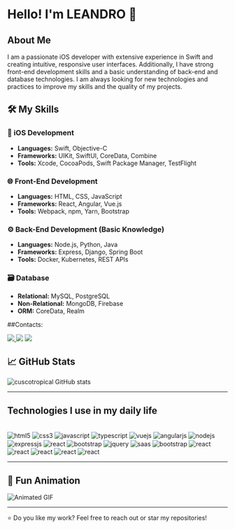 # Hello! I'm LEANDRO 👋

## About Me
I am a passionate iOS developer with extensive experience in Swift and creating intuitive, responsive user interfaces. Additionally, I have strong front-end development skills and a basic understanding of back-end and database technologies. I am always looking for new technologies and practices to improve my skills and the quality of my projects.

## 🛠️ My Skills

### 📱 iOS Development
- **Languages:** Swift, Objective-C
- **Frameworks:** UIKit, SwiftUI, CoreData, Combine
- **Tools:** Xcode, CocoaPods, Swift Package Manager, TestFlight

### 🌐 Front-End Development
- **Languages:** HTML, CSS, JavaScript
- **Frameworks:** React, Angular, Vue.js
- **Tools:** Webpack, npm, Yarn, Bootstrap

### ⚙️ Back-End Development (Basic Knowledge)
- **Languages:** Node.js, Python, Java
- **Frameworks:** Express, Django, Spring Boot
- **Tools:** Docker, Kubernetes, REST APIs

### 🗃️ Database
- **Relational:** MySQL, PostgreSQL
- **Non-Relational:** MongoDB, Firebase
- **ORM:** CoreData, Realm


##Contacts:
<div>
<a href="https://www.instagram.com/leandroalexandredev/" target="_blank"><img src="https://img.shields.io/badge/-Instagram-%23E4405F?style=for-the-badge&logo=instagram&logoColor=white">
</a>
<a href = "mailto:alexandreleandrodev@gmail.com"> <img src="https://img.shields.io/badge/-Gmail-%23333?style=for-the-badge&logo=gmail&logoColor=white" target="_blank"></a>
<a href="https://www.linkedin.com/in/leandro-r-alexandre/" target="_blank"><img src="https://img.shields.io/badge/-LinkedIn-%230077B5?style=for-the-badge&logo=linkedin&logoColor=white"  target="_blank"></a> 
</div>


## 📈 GitHub Stats
![cuscotropical GitHub stats](https://github-readme-stats.vercel.app/api?username=cuscotropical&show_icons=true&theme=dracula)

---

## Technologies I use in my daily life
 <div style="display: inline_block"><br/>
 <img align="center" alt="html5" src="https://img.shields.io/badge/HTML5-E34F26?style=for-the-badge&logo=html5&logoColor=white"/>
  <img align="center" alt="css3" src="https://img.shields.io/badge/CSS3-1572B6?style=for-the-badge&logo=css3&logoColor=white"/>
   <img align="center" alt="javascript" src="https://img.shields.io/badge/JavaScript-F7DF1E?style=for-the-badge&logo=javascript&logoColor=black"/>
    <img align="center" alt="typescript" src="https://img.shields.io/badge/TypeScript-007ACC?style=for-the-badge&logo=typescript&logoColor=white"/>
    <img align="center" alt="vuejs" src="https://img.shields.io/badge/Vue.js-35495E?style=for-the-badge&logo=vue.js&logoColor=4FC08D"/>
    <img align="center" alt="angularjs" src="https://img.shields.io/badge/AngularJS-E23237?style=for-the-badge&logo=angularjs&logoColor=white"/>
    <img align="center" alt="nodejs" src="https://img.shields.io/badge/Node.js-43853D?style=for-the-badge&logo=node.js&logoColor=white"/>
    <img align="center" alt="expressjs" src="https://img.shields.io/badge/Express.js-404D59?style=for-the-badge"/>
    <img align="center" alt="react" src="https://img.shields.io/badge/React-20232A?style=for-the-badge&logo=react&logoColor=61DAFB"/>
    <img align="center" alt="bootstrap" src="https://img.shields.io/badge/Bootstrap-563D7C?style=for-the-badge&logo=bootstrap&logoColor=white"/>         <img align="center" alt="jquery" src="https://img.shields.io/badge/jQuery-0769AD?style=for-the-badge&logo=jquery&logoColor=white"/>           <img align="center" alt="saas" src="https://img.shields.io/badge/Sass-CC6699?style=for-the-badge&logo=sass&logoColor=white"/>
    <img align="center" alt="bootstrap" src="https://img.shields.io/badge/Swift-FA7343?style=for-the-badge&logo=swift&logoColor=white"/>
    <img align="center" alt="react" src="https://img.shields.io/badge/Tailwind_CSS-38B2AC?style=for-the-badge&logo=tailwind-css&logoColor=white"/>
    <img align="center" alt="react" src="https://img.shields.io/badge/Amazon_AWS-232F3E?style=for-the-badge&logo=amazon-aws&logoColor=white"/>
    <img align="center" alt="react" src="https://img.shields.io/badge/SAP-0FAAFF?style=for-the-badge&logo=sap&logoColor=white"/>
    <img align="center" alt="react" src="https://img.shields.io/badge/Python-14354C?style=for-the-badge&logo=python&logoColor=white"/>
    <img align="center" alt="react" src="https://img.shields.io/badge/.NET-5C2D91?style=for-the-badge&logo=.net&logoColor=white"/>
 </div>

---

## 🎉 Fun Animation
![Animated GIF](https://c.tenor.com/C9qukZqPPS4AAAAC/tenor.gif)

---

⭐️ Do you like my work? Feel free to reach out or star my repositories!
